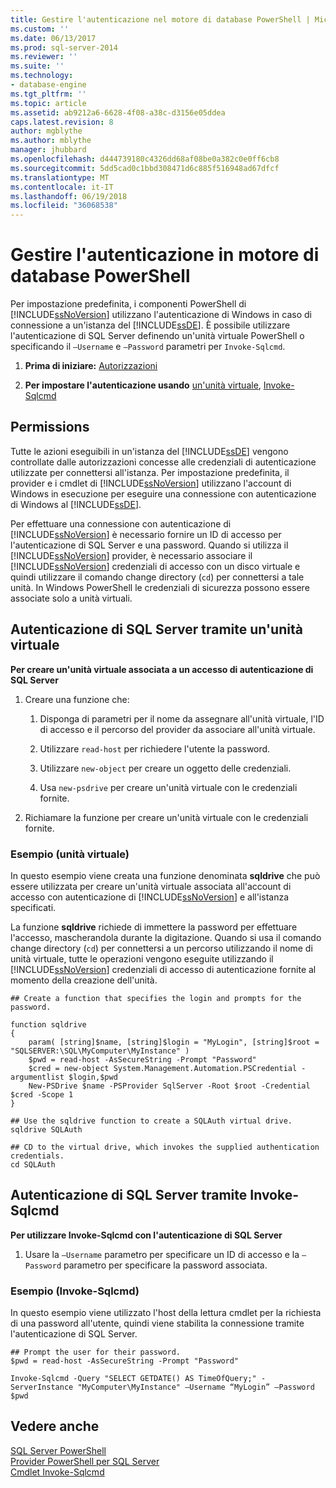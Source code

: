 ```yaml
---
title: Gestire l'autenticazione nel motore di database PowerShell | Microsoft Docs
ms.custom: ''
ms.date: 06/13/2017
ms.prod: sql-server-2014
ms.reviewer: ''
ms.suite: ''
ms.technology:
- database-engine
ms.tgt_pltfrm: ''
ms.topic: article
ms.assetid: ab9212a6-6628-4f08-a38c-d3156e05ddea
caps.latest.revision: 8
author: mgblythe
ms.author: mblythe
manager: jhubbard
ms.openlocfilehash: d444739180c4326dd68af08be0a382c0e0ff6cb8
ms.sourcegitcommit: 5dd5cad0c1bbd308471d6c885f516948ad67dfcf
ms.translationtype: MT
ms.contentlocale: it-IT
ms.lasthandoff: 06/19/2018
ms.locfileid: "36068538"
---
```

# <a name="manage-authentication-in-database-engine-powershell"></a>Gestire l'autenticazione in motore di database PowerShell
  Per impostazione predefinita, i componenti PowerShell di [!INCLUDE[ssNoVersion](../includes/ssnoversion-md.md)] utilizzano l'autenticazione di Windows in caso di connessione a un'istanza del [!INCLUDE[ssDE](../includes/ssde-md.md)]. È possibile utilizzare l'autenticazione di SQL Server definendo un'unità virtuale PowerShell o specificando il `–Username` e `–Password` parametri per `Invoke-Sqlcmd`.  
  
1.  **Prima di iniziare:**  [Autorizzazioni](#Permissions)  
  
2.  **Per impostare l'autenticazione usando**  [un'unità virtuale](#SQLAuthVirtDrv), [Invoke-Sqlcmd](#SQLAuthInvSqlCmd)  
  
##  <a name="Permissions"></a> Permissions  
 Tutte le azioni eseguibili in un'istanza del [!INCLUDE[ssDE](../includes/ssde-md.md)] vengono controllate dalle autorizzazioni concesse alle credenziali di autenticazione utilizzate per connettersi all'istanza. Per impostazione predefinita, il provider e i cmdlet di [!INCLUDE[ssNoVersion](../includes/ssnoversion-md.md)] utilizzano l'account di Windows in esecuzione per eseguire una connessione con autenticazione di Windows al [!INCLUDE[ssDE](../includes/ssde-md.md)].  
  
 Per effettuare una connessione con autenticazione di [!INCLUDE[ssNoVersion](../includes/ssnoversion-md.md)] è necessario fornire un ID di accesso per l'autenticazione di SQL Server e una password. Quando si utilizza il [!INCLUDE[ssNoVersion](../includes/ssnoversion-md.md)] provider, è necessario associare il [!INCLUDE[ssNoVersion](../includes/ssnoversion-md.md)] credenziali di accesso con un disco virtuale e quindi utilizzare il comando change directory (`cd`) per connettersi a tale unità. In Windows PowerShell le credenziali di sicurezza possono essere associate solo a unità virtuali.  
  
##  <a name="SQLAuthVirtDrv"></a> Autenticazione di SQL Server tramite un'unità virtuale  
 **Per creare un'unità virtuale associata a un accesso di autenticazione di SQL Server**  
  
1.  Creare una funzione che:  
  
    1.  Disponga di parametri per il nome da assegnare all'unità virtuale, l'ID di accesso e il percorso del provider da associare all'unità virtuale.  
  
    2.  Utilizzare `read-host` per richiedere l'utente la password.  
  
    3.  Utilizzare `new-object` per creare un oggetto delle credenziali.  
  
    4.  Usa `new-psdrive` per creare un'unità virtuale con le credenziali fornite.  
  
2.  Richiamare la funzione per creare un'unità virtuale con le credenziali fornite.  
  
### <a name="example-virtual-drive"></a>Esempio (unità virtuale)  
 In questo esempio viene creata una funzione denominata **sqldrive** che può essere utilizzata per creare un'unità virtuale associata all'account di accesso con autenticazione di [!INCLUDE[ssNoVersion](../includes/ssnoversion-md.md)] e all'istanza specificati.  
  
 La funzione **sqldrive** richiede di immettere la password per effettuare l'accesso, mascherandola durante la digitazione. Quando si usa il comando change directory (`cd`) per connettersi a un percorso utilizzando il nome di unità virtuale, tutte le operazioni vengono eseguite utilizzando il [!INCLUDE[ssNoVersion](../includes/ssnoversion-md.md)] credenziali di accesso di autenticazione fornite al momento della creazione dell'unità.  
  
```  
## Create a function that specifies the login and prompts for the password.  
  
function sqldrive  
{  
    param( [string]$name, [string]$login = "MyLogin", [string]$root = "SQLSERVER:\SQL\MyComputer\MyInstance" )  
    $pwd = read-host -AsSecureString -Prompt "Password"  
    $cred = new-object System.Management.Automation.PSCredential -argumentlist $login,$pwd  
    New-PSDrive $name -PSProvider SqlServer -Root $root -Credential $cred -Scope 1  
}  
  
## Use the sqldrive function to create a SQLAuth virtual drive.  
sqldrive SQLAuth  
  
## CD to the virtual drive, which invokes the supplied authentication credentials.  
cd SQLAuth  
```  
  
##  <a name="SQLAuthInvSqlCmd"></a> Autenticazione di SQL Server tramite Invoke-Sqlcmd  
 **Per utilizzare Invoke-Sqlcmd con l'autenticazione di SQL Server**  
  
1.  Usare la `–Username` parametro per specificare un ID di accesso e la `–Password` parametro per specificare la password associata.  
  
### <a name="example-invoke-sqlcmd"></a>Esempio (Invoke-Sqlcmd)  
 In questo esempio viene utilizzato l'host della lettura cmdlet per la richiesta di una password all'utente, quindi viene stabilita la connessione tramite l'autenticazione di SQL Server.  
  
```  
## Prompt the user for their password.  
$pwd = read-host -AsSecureString -Prompt "Password"  
  
Invoke-Sqlcmd -Query "SELECT GETDATE() AS TimeOfQuery;" -ServerInstance "MyComputer\MyInstance" –Username “MyLogin” –Password $pwd  
```  
  
## <a name="see-also"></a>Vedere anche  
 [SQL Server PowerShell](sql-server-powershell.md)   
 [Provider PowerShell per SQL Server](sql-server-powershell-provider.md)   
 [Cmdlet Invoke-Sqlcmd](../database-engine/invoke-sqlcmd-cmdlet.md)  
  
  